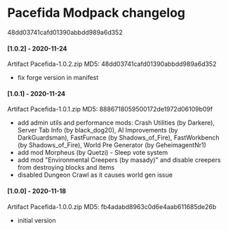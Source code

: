# Pacefida Modpack changelog

48dd03741cafd01390abbdd989a6d352

#### [1.0.2] - 2020-11-24
Artifact Pacefida-1.0.2.zip MD5: 48dd03741cafd01390abbdd989a6d352
- fix forge version in manifest

#### [1.0.1] - 2020-11-24
Artifact Pacefida-1.0.1.zip MD5: 8886718059500172de1972d06109b09f
- add admin utils and performance mods: Crash Utilities (by Darkere), Server Tab Info (by black_dog20), AI Improvements (by DarkGuardsman), FastFurnace (by Shadows_of_Fire), FastWorkbench (by Shadows_of_Fire), World Pre Generator (by GeheimagentNr1)
- add mod Morpheus (by Quetzi) - Sleep vote system 
- add mod "Environmental Creepers (by masady)" and disable creepers from destroying blocks and items
- disabled Dungeon Crawl as it causes world gen issue

#### [1.0.0] - 2020-11-18
Artifact  Pacefida-1.0.0.zip MD5: fb4adabd8963c0d6e4aab611685de26b
- initial version